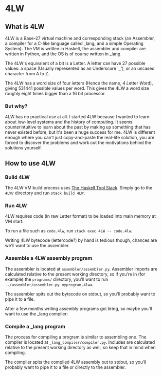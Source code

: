 4LW
===

## What is 4LW
4LW is a Base-27 virtual machine and corresponding stack (an Assembler, a compiler for a C-like language called _lang, and a simple Operating System). The VM is written in Haskell, the assembler and compiler are written in Python, and the OS is of course written in _lang.

The 4LW's equivalent of a bit is a Letter. A letter can have 27 possible values: a space (Usually represented as an Underscore '_'), or an uncased character from A to Z.

The 4LW has a word size of four letters (Hence the name, *4* *L*etter *W*ord), giving 531441 possible values per word.
This gives the 4LW a word size roughly eight times bigger than a 16 bit processor.

### But why?
4LW has no practical use at all. I started 4LW because I wanted to learn about low-level systems and the history of computing. It seems counterintuitive to learn about the past by making up something that has never existed before, but it's been a huge success for me. 4LW is different enough where you can't just copy-and-paste the real-life solution, you are forced to discover the problems and work out the motivations behind the solutions yourself.

## How to use 4LW
### Build 4LW
The 4LW VM build process uses [The Haskell Tool Stack](http://docs.haskellstack.org/en/stable/README/). Simply go to the `4LW/` directory and run `stack build 4LW`.

### Run 4LW
4LW requires code (in raw Letter format) to be loaded into main memory at VM start.

To run a file such as `code.4lw`, run `stack exec 4LW -- code.4lw`.

Writing 4LW bytecode (lettercode?) by hand is tedious though, chances are we'll want to use the assembler.

### Assemble a 4LW assembly program
The assembler is located at `assembler/assembler.py`. Assembler imports are calculated relative to the present working directory, so if you're in (for example) the `programs/` directory, you'll want to run `../assembler/assembler.py myprogram.4lwa`.

The assembler spits out the bytecode on stdout, so you'll probably want to pipe it to a file.

After a few months writing assembly programs got tiring, so maybe you'll want to use the _lang compiler:

### Compile a _lang program
The process for compiling a program is similar to assembling one. The compiler is located at `_lang_compiler/compiler.py`. Includes are calculated relative to the present working directory as well, so keep that in mind when compiling.

The compiler spits the compiled 4LW assembly out to stdout, so you'll probably want to pipe it to a file or directly to the assembler.
